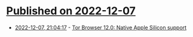 # [Published on 2022-12-07](index.md)

* [2022-12-07, 21:04:17](https://lobste.rs/s/82r2h5/tor_browser_12_0_native_apple_silicon) - [Tor Browser 12.0: Native Apple Silicon support](https://blog.torproject.org/new-release-tor-browser-120/)
